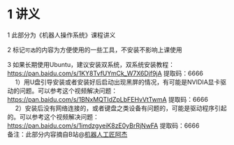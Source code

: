 # 1 讲义

1 此部分为《机器人操作系统》课程讲义

2 标记`可选`的内容为方便使用的一些工具，不安装不影响上课使用

3 如果长期使用Ubuntu，建议安装双系统，双系统安装教程：https://pan.baidu.com/s/1KY8TvfUYmCk_W7X6Djf9jA 提取码：6666  
   &emsp; 1）用U盘引导安装或者安装好后启动出现黑屏的情况，有可能是NVIDIA显卡驱动的问题。可以参考这个视频解决问题：https://pan.baidu.com/s/1BNxMQTIdZpLbFEHvVtTwmA 提取码：6666  
   &emsp; 2）安装后没有网络连接的，或者键盘之类设备有问题的，可能是驱动程序引起的。可以参考这个视频解决问题：https://pan.baidu.com/s/1imdzgyeiK8zE0yBrRjNwFA 提取码：6666   
   备注：此部分内容摘自B站@[机器人工匠阿杰](https://space.bilibili.com/411541289?spm_id_from=333.337.0.0)